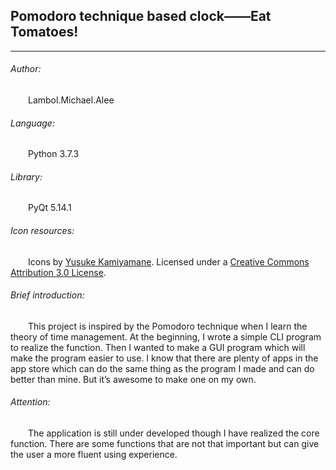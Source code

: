 ## Pomodoro technique based clock——Eat Tomatoes!

---

###### Author: 
&emsp;&emsp;Lambol.Michael.Alee

###### Language:

&emsp;&emsp;Python 3.7.3

###### Library:

&emsp;&emsp;PyQt 5.14.1

###### Icon resources:

&emsp;&emsp;Icons by [Yusuke Kamiyamane](http://p.yusukekamiyamane.com/). Licensed under a [Creative Commons Attribution 3.0 License](http://creativecommons.org/licenses/by/3.0/).

###### Brief introduction:

&emsp;&emsp;This project is inspired by the Pomodoro technique when I learn the theory of time management. At the beginning, I wrote a simple CLI program to realize the function. Then I wanted to make a GUI program which will make the program easier to use. I know that there are plenty of apps in the app store which can do the same thing as the program I made and can do better than mine. But it’s awesome to make one on my own.

###### Attention:

&emsp;&emsp;The application is still under developed though I have realized the core function. There are some functions that are not that important but can give the user a more fluent using experience.